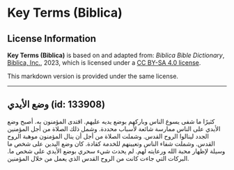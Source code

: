# Key Terms (Biblica)

## License Information

**Key Terms (Biblica)** is based on and adapted from: _Biblica Bible Dictionary_, [Biblica, Inc.](https://www.biblica.com/), 2023, which is licensed under a [CC BY-SA 4.0 license](https://creativecommons.org/licenses/by-sa/4.0/legalcode.en).

This markdown version is provided under the same license.



--------------------------------

## وضع الأيدي (id: 133908)

كثيرًا ما شفى يسوع الناس وباركهم بوضع يديه عليهم. اقتدى المؤمنون به. أصبح وضع الأيدي على الناس ممارسة شائعة لأسباب محددة. وشمل ذلك الصلاة من أجل المؤمنين الجدد لينالوا الروح القدس. وشملت الصلاة من أجل أن ينال المؤمنون موهبة الروح القدس. وشملت شفاء الناس وتعيينهم للخدمة كقادة. كان وضع اليدين على شخص ما وسيلة لإظهار محبة الله ورعايته لهم. لم يحدث شيء سحري بوضع الأيدي على شخص ما. البركات التي جاءت كانت من الروح القدس الذي يعمل من خلال المؤمنين.


